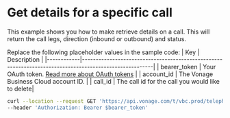 # Get details for a specific call

This example shows you how to make retrieve details on a call. This will return the call legs, direction (inbound or outbound) and status.

Replace the following placeholder values in the sample code:
| Key        | Description                                                                                            |
|------------|--------------------------------------------------------------------------------------------------------|
| bearer_token | Your OAuth token. [Read more about OAuth tokens](https://developer.nexmo.com/vonage-business-cloud/vbc-apis/getting-started/authentication) |
| account_id | The Vonage Business Cloud account ID. |
| call_id | The call id for the call you would like to delete| 

``` bash
curl --location --request GET 'https://api.vonage.com/t/vbc.prod/telephony/v3/cc/accounts/$account_id/calls/$call_id' \
--header 'Authorization: Bearer $bearer_token'
```
